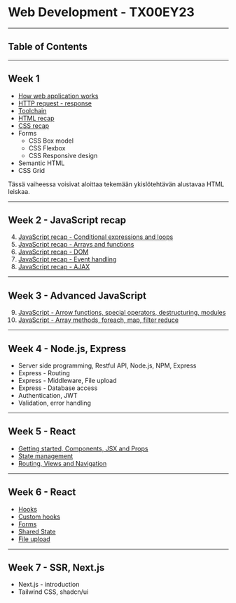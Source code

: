 # Web Development - TX00EY23

---

## Table of Contents

---

## Week 1

- [How web application works](Week1/architecture.md)
- [HTTP request - response](Week1/http-request-response.md)
- [Toolchain](Week1/tools_pt1.md)
- [HTML recap](Week1/HTML-recap.md)
- [CSS recap](Week1/CSS-recap.md)
- Forms
  - CSS Box model
  - CSS Flexbox
  - CSS Responsive design
- Semantic HTML
- CSS Grid

Tässä vaiheessa voisivat aloittaa tekemään ykislötehtävän alustavaa HTML leiskaa.

---

## Week 2 - JavaScript recap

4. [JavaScript recap - Conditional expressions and loops](Week2/JS-recap1.md)
5. [JavaScript recap - Arrays and functions](Week2/JS-recap2.md)
6. [JavaScript recap - DOM](Week2/JS-recap3.md)
7. [JavaScript recap - Event handling](Week2/JS-recap4.md)
8. [JavaScript recap - AJAX](Week2/JS-recap5.md)

---

## Week 3 - Advanced JavaScript

9. [JavaScript - Arrow functions, special operators, destructuring, modules](Week3/AdvancedJavaScript1.md)
10. [JavaScript - Array methods, foreach, map, filter reduce](Week3/AdvancedJavascript2.md)

---

## Week 4 - Node.js, Express

- Server side programming, Restful API, Node.js, NPM, Express
- Express - Routing
- Express - Middleware, File upload
- Express - Database access
- Authentication, JWT
- Validation, error handling

---

## Week 5 - React

- [Getting started, Components, JSX and Props](Week3/01-react-start.md)
- [State management](Week3/02-react-state.md)
- [Routing, Views and Navigation](Week3/03-react-routing.md)

---

## Week 6 - React

- [Hooks](Week4/hooks.md)
- [Custom hooks](Week4/custom-hooks.md)
- [Forms](Week4/forms.md)
- [Shared State](Week4/context.md)
- [File upload](Week4/upload.md)

---

## Week 7 - SSR, Next.js

- Next.js - introduction
- Tailwind CSS, shadcn/ui
